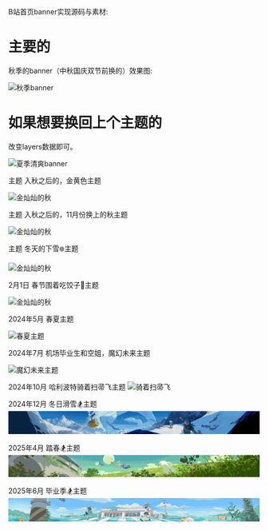 B站首页banner实现源码与素材:

# 主要的

秋季的banner（中秋国庆双节前换的）效果图:

![秋季banner](static/效果图.gif)

# 如果想要换回上个主题的

改变layers数据即可。

![夏季清爽banner](static_02/效果图.gif)


主题 入秋之后的，金黄色主题

![金灿灿的秋](static_03/效果图.gif)

主题 入秋之后的，11月份换上的秋主题

![金灿灿的秋](static_04/效果图.gif)

主题 冬天的下雪❄️主题

![金灿灿的秋](static_05/效果图.gif)

2月1日 春节围着吃饺子🥟主题

![金灿灿的秋](static_06/效果图.gif)

2024年5月 春夏主题

![春夏主题](static_07/效果图.gif)

2024年7月 机场毕业生和空姐，魔幻未来主题

![魔幻未来主题](static_08/效果图.gif)


2024年10月 哈利波特骑着扫帚飞主题
![骑着扫帚飞](static_09/效果图.gif)

2024年12月 冬日滑雪🏂主题
![冬日滑雪🏂](static_10/效果图.gif)

2025年4月 踏春🏂主题
![踏春](static_11/效果图.gif)

2025年6月 毕业季🏂主题
![毕业季](static_12/效果图.gif)